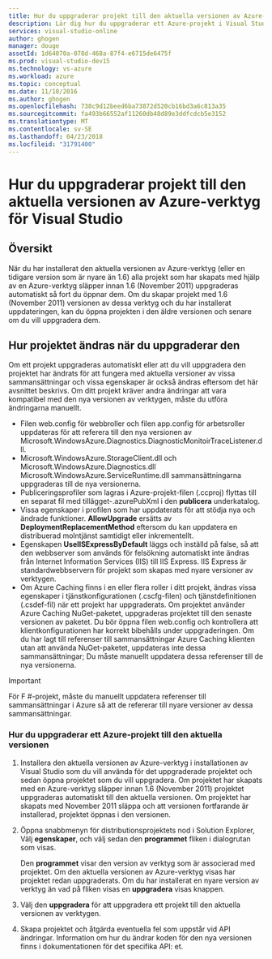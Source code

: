 ```yaml
---
title: Hur du uppgraderar projekt till den aktuella versionen av Azure-verktyg | Microsoft Docs
description: Lär dig hur du uppgraderar ett Azure-projekt i Visual Studio till den aktuella versionen av Azure-verktyg
services: visual-studio-online
author: ghogen
manager: douge
assetId: 1d64070a-078d-468a-87f4-e6715de6475f
ms.prod: visual-studio-dev15
ms.technology: vs-azure
ms.workload: azure
ms.topic: conceptual
ms.date: 11/18/2016
ms.author: ghogen
ms.openlocfilehash: 738c9d12beed6ba73872d520cb16bd3a6c813a35
ms.sourcegitcommit: fa493b66552af11260db48d89e3ddfcdcb5e3152
ms.translationtype: MT
ms.contentlocale: sv-SE
ms.lasthandoff: 04/23/2018
ms.locfileid: "31791400"
---
```

# <a name="how-to-upgrade-projects-to-the-current-version-of-the-azure-tools-for-visual-studio"></a>Hur du uppgraderar projekt till den aktuella versionen av Azure-verktyg för Visual Studio
## <a name="overview"></a>Översikt
När du har installerat den aktuella versionen av Azure-verktyg (eller en tidigare version som är nyare än 1.6) alla projekt som har skapats med hjälp av en Azure-verktyg släpper innan 1.6 (November 2011) uppgraderas automatiskt så fort du öppnar dem. Om du skapar projekt med 1.6 (November 2011) versionen av dessa verktyg och du har installerat uppdateringen, kan du öppna projekten i den äldre versionen och senare om du vill uppgradera dem.

## <a name="how-your-project-changes-when-you-upgrade-it"></a>Hur projektet ändras när du uppgraderar den
Om ett projekt uppgraderas automatiskt eller att du vill uppgradera den projektet har ändrats för att fungera med aktuella versioner av vissa sammansättningar och vissa egenskaper är också ändras eftersom det här avsnittet beskrivs. Om ditt projekt kräver andra ändringar att vara kompatibel med den nya versionen av verktygen, måste du utföra ändringarna manuellt.

* Filen web.config för webbroller och filen app.config för arbetsroller uppdateras för att referera till den nya versionen av Microsoft.WindowsAzure.Diagnostics.DiagnosticMonitoirTraceListener.dll.
* Microsoft.WindowsAzure.StorageClient.dll och Microsoft.WindowsAzure.Diagnostics.dll Microsoft.WindowsAzure.ServiceRuntime.dll sammansättningarna uppgraderas till de nya versionerna.
* Publiceringsprofiler som lagras i Azure-projekt-filen (.ccproj) flyttas till en separat fil med tillägget-.azurePubXml i den **publicera** underkatalog.
* Vissa egenskaper i profilen som har uppdaterats för att stödja nya och ändrade funktioner. **AllowUpgrade** ersätts av **DeploymentReplacementMethod** eftersom du kan uppdatera en distribuerad molntjänst samtidigt eller inkrementellt.
* Egenskapen **UseIISExpressByDefault** läggs och inställd på false, så att den webbserver som används för felsökning automatiskt inte ändras från Internet Information Services (IIS) till IIS Express. IIS Express är standardwebbservern för projekt som skapas med nyare versioner av verktygen.
* Om Azure Caching finns i en eller flera roller i ditt projekt, ändras vissa egenskaper i tjänstkonfigurationen (.cscfg-filen) och tjänstdefinitionen (.csdef-fil) när ett projekt har uppgraderats. Om projektet använder Azure Caching NuGet-paketet, uppgraderas projektet till den senaste versionen av paketet. Du bör öppna filen web.config och kontrollera att klientkonfigurationen har korrekt bibehålls under uppgraderingen. Om du har lagt till referenser till sammansättningar Azure Caching klienten utan att använda NuGet-paketet, uppdateras inte dessa sammansättningar; Du måste manuellt uppdatera dessa referenser till de nya versionerna.

> [!IMPORTANT]
> För F #-projekt, måste du manuellt uppdatera referenser till sammansättningar i Azure så att de refererar till nyare versioner av dessa sammansättningar.
> 
> 

### <a name="how-to-upgrade-an-azure-project-to-the-current-release"></a>Hur du uppgraderar ett Azure-projekt till den aktuella versionen
1. Installera den aktuella versionen av Azure-verktyg i installationen av Visual Studio som du vill använda för det uppgraderade projektet och sedan öppna projektet som du vill uppgradera. Om projektet har skapats med en Azure-verktyg släpper innan 1.6 (November 2011) projektet uppgraderas automatiskt till den aktuella versionen. Om projektet har skapats med November 2011 släppa och att versionen fortfarande är installerad, projektet öppnas i den versionen.
2. Öppna snabbmenyn för distributionsprojektets nod i Solution Explorer, Välj **egenskaper**, och välj sedan den **programmet** fliken i dialogrutan som visas.
   
    Den **programmet** visar den version av verktyg som är associerad med projektet. Om den aktuella versionen av Azure-verktyg visas har projektet redan uppgraderats. Om du har installerat en nyare version av verktyg än vad på fliken visas en **uppgradera** visas knappen.
3. Välj den **uppgradera** för att uppgradera ett projekt till den aktuella versionen av verktygen.
4. Skapa projektet och åtgärda eventuella fel som uppstår vid API ändringar. Information om hur du ändrar koden för den nya versionen finns i dokumentationen för det specifika API: et.

